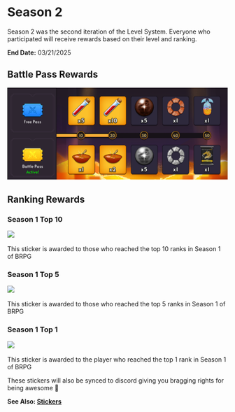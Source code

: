 # Season 2

Season 2 was the second iteration of the Level System. Everyone who participated will receive rewards based on their level and ranking.

**End Date:** 03/21/2025

## Battle Pass Rewards

![alt text](./img/battle_pass.png)

## Ranking Rewards

### Season 1 Top 10

<a href="https://wax.atomichub.io/explorer/template/wax-mainnet/brpg/669314">
    <img src="https://ipfs.neftyblocks.io/ipfs/QmdsigJaBgLhDBKFdtZtoYXFQ6GsZEzPBCEZxkjqHGD1aV" />
</a>

This sticker is awarded to those who reached the top 10 ranks in Season 1 of BRPG

### Season 1 Top 5

<a href="https://wax.atomichub.io/explorer/template/wax-mainnet/brpg/669315">
    <img src="https://ipfs.neftyblocks.io/ipfs/Qmc2YpUmBLuPq4YbWK7QRauWmf76qFUg34uHcsWSVSvRvn" />
</a>

This sticker is awarded to those who reached the top 5 ranks in Season 1 of BRPG

### Season 1 Top 1

<a href="https://wax.atomichub.io/explorer/template/wax-mainnet/brpg/669316">
    <img src="https://ipfs.neftyblocks.io/ipfs/QmNuzveBNGsvRbtEt6ScSHUMEeteRrC1nM4Q9BvVfSAu5X" />
</a>

This sticker is awarded to the player who reached the top 1 rank in Season 1 of BRPG

These stickers will also be synced to discord giving you bragging rights for being awesome 🙂

**See Also: [Stickers](../stickers)**